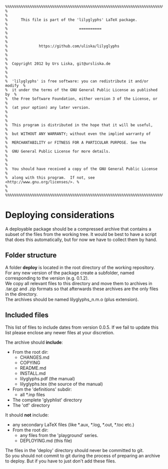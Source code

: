     %%%%%%%%%%%%%%%%%%%%%%%%%%%%%%%%%%%%%%%%%%%%%%%%%%%%%%%%%%%%%%%%%%%%%%%%%%  
    %                                                                        %  
    %      This file is part of the 'lilyglyphs' LaTeX package.              %  
    %                                ==========                              %  
    %                                                                        %  
    %              https://github.com/uliska/lilyglyphs                      %  
    %                                                                        %  
    %  Copyright 2012 by Urs Liska, git@ursliska.de                          %  
    %                                                                        %  
    %  'lilyglyphs' is free software: you can redistribute it and/or modify  %  
    %  it under the terms of the GNU General Public License as published by  %  
    %  the Free Software Foundation, either version 3 of the License, or     %  
    %  (at your option) any later version.                                   %  
    %                                                                        %  
    %  This program is distributed in the hope that it will be useful,       %  
    %  but WITHOUT ANY WARRANTY; without even the implied warranty of        %  
    %  MERCHANTABILITY or FITNESS FOR A PARTICULAR PURPOSE. See the          %  
    %  GNU General Public License for more details.                          %  
    %                                                                        %  
    %  You should have received a copy of the GNU General Public License     %  
    %  along with this program.  If not, see <http://www.gnu.org/licenses/>. %  
    %                                                                        %  
    %%%%%%%%%%%%%%%%%%%%%%%%%%%%%%%%%%%%%%%%%%%%%%%%%%%%%%%%%%%%%%%%%%%%%%%%%%  

Deploying considerations
========================
A deployable package should be a compressed archive that contains a subset of the files from the working tree.
It would be best to have a script that does this automatically, but for now we have to collect them by hand.

Folder structure
----------------
A folder **deploy** is located in the root directory of the working repository.  
For any new version of the package create a subfolder, named corresponding to the version (e.g. 0.1.2).  
We copy all relevant files to this directory and move them to archives in .tar.gz and .zip formats so that afterwards these archives are the only files in the directory.  
The archives should be named lilyglyphs_n.m.o (plus extension).

Included files
--------------
This list of files to include dates from version 0.0.5. If we fail to update this list please enclose any newer files at your discretion.

The archive should **include**:

- From the root dir:
    - CHANGES.md
    - COPYING
    - README.md
    - INSTALL.md
    - lilyglyphs.pdf (the manual)
    - lilyglyphs.tex (the source of the manual)
- From the 'definitions' subdir:
    - all *.inp files
- The complete 'glyphlist' directory
- The 'otf' directory

It should **not** include:

- any secondary LaTeX files (like *.aux, *.log, *.out, *.toc etc.)
- From the root dir:
    - any files from the 'playground' series.
    - DEPLOYING.md (this file)

The files in the 'deploy' directory should never be committed to git.  
So you should not commit to git during the process of preparing an archive to deploy.
But if you have to just don't add these files.
